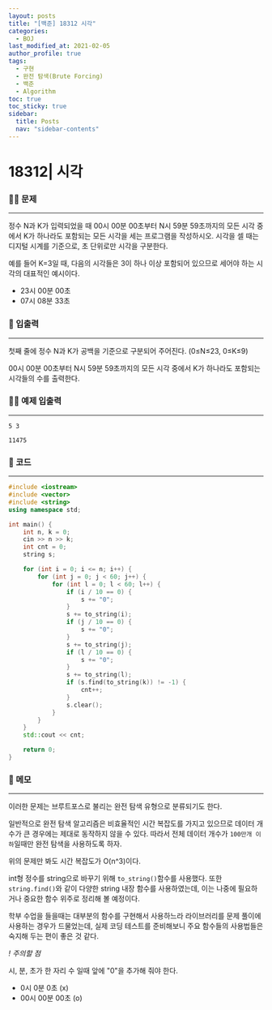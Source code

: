```yaml
---
layout: posts
title: "[백준] 18312 시각"
categories:
  - BOJ
last_modified_at: 2021-02-05
author_profile: true
tags:
  - 구현
  - 완전 탐색(Brute Forcing)
  - 백준
  - Algorithm
toc: true
toc_sticky: true
sidebar:
  title: Posts
  nav: "sidebar-contents"
---
```


# 18312| 시각


### 🙋‍♀️ 문제

-----

정수 N과 K가 입력되었을 때 00시 00분 00초부터 N시 59분 59초까지의 모든 시각 중에서 K가 하나라도 포함되는 모든 시각을 세는 프로그램을 작성하시오. 시각을 셀 때는 디지털 시계를 기준으로, 초 단위로만 시각을 구분한다.

예를 들어 K=3일 때, 다음의 시각들은 3이 하나 이상 포함되어 있으므로 세어야 하는 시각의 대표적인 예시이다.
  - 23시 00분 00초
  - 07시 08분 33초

  ### 🙌 입출력

  -----

첫째 줄에 정수 N과 K가 공백을 기준으로 구분되어 주어진다. (0≤N≤23, 0≤K≤9)

00시 00분 00초부터 N시 59분 59초까지의 모든 시각 중에서 K가 하나라도 포함되는 시각들의 수를 출력한다.

### 🙋‍♂️ 예제 입출력

-----

```
5 3
```

```
11475
```

### 🚀 코드

-----

```c++
#include <iostream>
#include <vector>
#include <string>
using namespace std;

int main() {
	int n, k = 0;
	cin >> n >> k;
	int cnt = 0;
	string s;

	for (int i = 0; i <= n; i++) {
		for (int j = 0; j < 60; j++) {
			for (int l = 0; l < 60; l++) {
				if (i / 10 == 0) {
					s += "0";
				}
				s += to_string(i);
				if (j / 10 == 0) {
					s += "0";
				}
				s += to_string(j);
				if (l / 10 == 0) {
					s += "0";
				}
				s += to_string(l);
				if (s.find(to_string(k)) != -1) {
					cnt++;
				}
				s.clear();
			}
		}
	}
	std::cout << cnt;

	return 0;
}
```

### 🌠 메모

-----

이러한 문제는 브루트포스로 불리는 완전 탐색 유형으로 분류되기도 한다.

일반적으로 완전 탐색 알고리즘은 비효율적인 시간 복잡도를 가지고 있으므로 데이터 개수가 큰 경우에는 제대로 동작하지 않을 수 있다. 따라서 전체 데이터 개수가 ```100만개 이하```일때만 완전 탐색을 사용하도록 하자.

위의 문제만 봐도 시간 복잡도가 O(n^3)이다.

int형 정수를 string으로 바꾸기 위해 ```to_string()```함수를 사용했다. 또한 ```string.find()```와 같이 다양한 string 내장 함수를 사용하였는데, 이는 나중에 필요하거나 중요한 함수 위주로 정리해 볼 예정이다.

학부 수업을 들을때는 대부분의 함수를 구현해서 사용하느라 라이브러리를 문제 풀이에 사용하는 경우가 드물었는데, 실제 코딩 테스트를 준비해보니 주요 함수들의 사용법들은 숙지해 두는 편이 좋은 것 같다.
<br>

*! 주의할 점*

시, 분, 초가 한 자리 수 일때 앞에 "0"을 추가해 줘야 한다.
  - 0시 0분 0초 (x)
  - 00시 00분 00초 (o)
